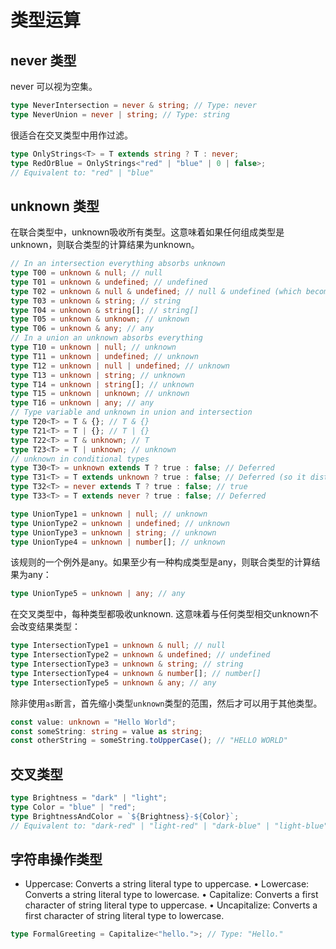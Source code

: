 # 类型运算

## never 类型

never 可以视为空集。

```typescript
type NeverIntersection = never & string; // Type: never
type NeverUnion = never | string; // Type: string
```

很适合在交叉类型中用作过滤。

```typescript
type OnlyStrings<T> = T extends string ? T : never;
type RedOrBlue = OnlyStrings<"red" | "blue" | 0 | false>;
// Equivalent to: "red" | "blue"
```

## unknown 类型

在联合类型中，unknown吸收所有类型。这意味着如果任何组成类型是unknown，则联合类型的计算结果为unknown。

```typescript
// In an intersection everything absorbs unknown
type T00 = unknown & null; // null
type T01 = unknown & undefined; // undefined
type T02 = unknown & null & undefined; // null & undefined (which becomes never)
type T03 = unknown & string; // string
type T04 = unknown & string[]; // string[]
type T05 = unknown & unknown; // unknown
type T06 = unknown & any; // any
// In a union an unknown absorbs everything
type T10 = unknown | null; // unknown
type T11 = unknown | undefined; // unknown
type T12 = unknown | null | undefined; // unknown
type T13 = unknown | string; // unknown
type T14 = unknown | string[]; // unknown
type T15 = unknown | unknown; // unknown
type T16 = unknown | any; // any
// Type variable and unknown in union and intersection
type T20<T> = T & {}; // T & {}
type T21<T> = T | {}; // T | {}
type T22<T> = T & unknown; // T
type T23<T> = T | unknown; // unknown
// unknown in conditional types
type T30<T> = unknown extends T ? true : false; // Deferred
type T31<T> = T extends unknown ? true : false; // Deferred (so it distributes)
type T32<T> = never extends T ? true : false; // true
type T33<T> = T extends never ? true : false; // Deferred
```


```typescript
type UnionType1 = unknown | null; // unknown
type UnionType2 = unknown | undefined; // unknown
type UnionType3 = unknown | string; // unknown
type UnionType4 = unknown | number[]; // unknown
```

该规则的一个例外是any。如果至少有一种构成类型是any，则联合类型的计算结果为any：

```typescript
type UnionType5 = unknown | any; // any
```

在交叉类型中，每种类型都吸收unknown. 这意味着与任何类型相交unknown不会改变结果类型：

```typescript
type IntersectionType1 = unknown & null; // null
type IntersectionType2 = unknown & undefined; // undefined
type IntersectionType3 = unknown & string; // string
type IntersectionType4 = unknown & number[]; // number[]
type IntersectionType5 = unknown & any; // any
```

除非使用`as`断言，首先缩小类型`unknown`类型的范围，然后才可以用于其他类型。

```typescript
const value: unknown = "Hello World";
const someString: string = value as string;
const otherString = someString.toUpperCase(); // "HELLO WORLD"
```

## 交叉类型

```typescript
type Brightness = "dark" | "light";
type Color = "blue" | "red";
type BrightnessAndColor = `${Brightness}-${Color}`;
// Equivalent to: "dark-red" | "light-red" | "dark-blue" | "light-blue"
```

## 字符串操作类型

- Uppercase: Converts a string literal type to uppercase.
• Lowercase: Converts a string literal type to lowercase.
• Capitalize: Converts a first character of string literal type to uppercase.
• Uncapitalize: Converts a first character of string literal type to lowercase.

```typescript
type FormalGreeting = Capitalize<"hello.">; // Type: "Hello."
```